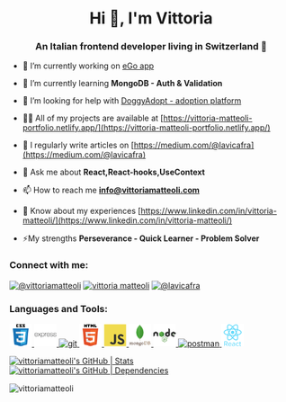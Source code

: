 <h1 align="center">Hi 👋, I'm Vittoria</h1>
<h3 align="center">An Italian frontend developer living in Switzerland 🍫</h3>

- 🔭 I’m currently working on [eGo app](https://github.com/vittoriamatteoli/project-final)

- 🌱 I’m currently learning **MongoDB - Auth & Validation**

- 🤝 I’m looking for help with [DoggyAdopt - adoption platform](https://github.com/vittoriamatteoli/Auth-project)

- 👨‍💻 All of my projects are available at [https://vittoria-matteoli-portfolio.netlify.app/](https://vittoria-matteoli-portfolio.netlify.app/)

- 📝 I regularly write articles on [https://medium.com/@lavicafra](https://medium.com/@lavicafra)

- 💬 Ask me about **React,React-hooks,UseContext**

- 📫 How to reach me **info@vittoriamatteoli.com**

- 📄 Know about my experiences [https://www.linkedin.com/in/vittoria-matteoli/](https://www.linkedin.com/in/vittoria-matteoli/)

- ⚡My strengths **Perseverance - Quick Learner - Problem Solver**

<h3 align="left">Connect with me:</h3>
<p align="left">
<a href="https://dev.to/@vittoriamatteoli" target="blank"><img align="center" src="https://raw.githubusercontent.com/rahuldkjain/github-profile-readme-generator/master/src/images/icons/Social/devto.svg" alt="@vittoriamatteoli" height="30" width="40" /></a>
<a href="https://linkedin.com/in/vittoria matteoli" target="blank"><img align="center" src="https://raw.githubusercontent.com/rahuldkjain/github-profile-readme-generator/master/src/images/icons/Social/linked-in-alt.svg" alt="vittoria matteoli" height="30" width="40" /></a>
<a href="https://medium.com/@lavicafra" target="blank"><img align="center" src="https://raw.githubusercontent.com/rahuldkjain/github-profile-readme-generator/master/src/images/icons/Social/medium.svg" alt="@lavicafra" height="30" width="40" /></a>
</p>

<h3 align="left">Languages and Tools:</h3>
<p align="left"> <a href="https://www.w3schools.com/css/" target="_blank" rel="noreferrer"> <img src="https://raw.githubusercontent.com/devicons/devicon/master/icons/css3/css3-original-wordmark.svg" alt="css3" width="40" height="40"/> </a> <a href="https://expressjs.com" target="_blank" rel="noreferrer"> <img src="https://raw.githubusercontent.com/devicons/devicon/master/icons/express/express-original-wordmark.svg" alt="express" width="40" height="40"/> </a> <a href="https://git-scm.com/" target="_blank" rel="noreferrer"> <img src="https://www.vectorlogo.zone/logos/git-scm/git-scm-icon.svg" alt="git" width="40" height="40"/> </a> <a href="https://www.w3.org/html/" target="_blank" rel="noreferrer"> <img src="https://raw.githubusercontent.com/devicons/devicon/master/icons/html5/html5-original-wordmark.svg" alt="html5" width="40" height="40"/> </a> <a href="https://developer.mozilla.org/en-US/docs/Web/JavaScript" target="_blank" rel="noreferrer"> <img src="https://raw.githubusercontent.com/devicons/devicon/master/icons/javascript/javascript-original.svg" alt="javascript" width="40" height="40"/> </a> <a href="https://www.mongodb.com/" target="_blank" rel="noreferrer"> <img src="https://raw.githubusercontent.com/devicons/devicon/master/icons/mongodb/mongodb-original-wordmark.svg" alt="mongodb" width="40" height="40"/> </a> <a href="https://nodejs.org" target="_blank" rel="noreferrer"> <img src="https://raw.githubusercontent.com/devicons/devicon/master/icons/nodejs/nodejs-original-wordmark.svg" alt="nodejs" width="40" height="40"/> </a> <a href="https://postman.com" target="_blank" rel="noreferrer"> <img src="https://www.vectorlogo.zone/logos/getpostman/getpostman-icon.svg" alt="postman" width="40" height="40"/> </a> <a href="https://reactjs.org/" target="_blank" rel="noreferrer"> <img src="https://raw.githubusercontent.com/devicons/devicon/master/icons/react/react-original-wordmark.svg" alt="react" width="40" height="40"/> </a> </p>

[![vittoriamatteoli's GitHub | Stats](https://stats.quine.sh/vittoriamatteoli/github?theme=dark)](https://quine.sh?utm_source=widgets&utm_campaign=vittoriamatteoli)
[![vittoriamatteoli's GitHub | Dependencies](https://stats.quine.sh/vittoriamatteoli/dependencies?theme=dark)](https://quine.sh?utm_source=widgets&utm_campaign=vittoriamatteoli)


<p><img align="center" src="https://github-readme-streak-stats.herokuapp.com/?user=vittoriamatteoli&theme=highcontrast" alt="vittoriamatteoli" /></p>
